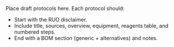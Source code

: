 Place draft protocols here. Each protocol should:
- Start with the RUO disclaimer.
- Include title, sources, overview, equipment, reagents table, and numbered steps.
- End with a BOM section (generic + alternatives) and notes.
